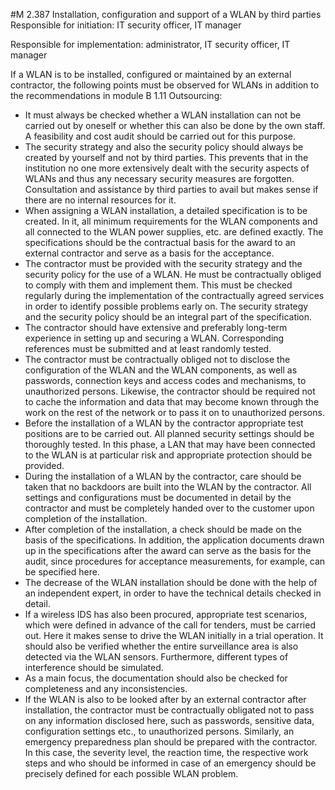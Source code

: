 #M 2.387 Installation, configuration and support of a WLAN by third parties
Responsible for initiation: IT security officer, IT manager

Responsible for implementation: administrator, IT security officer, IT manager

If a WLAN is to be installed, configured or maintained by an external contractor, the following points must be observed for WLANs in addition to the recommendations in module B 1.11 Outsourcing:

* It must always be checked whether a WLAN installation can not be carried out by oneself or whether this can also be done by the own staff. A feasibility and cost audit should be carried out for this purpose.
* The security strategy and also the security policy should always be created by yourself and not by third parties. This prevents that in the institution no one more extensively dealt with the security aspects of WLANs and thus any necessary security measures are forgotten. Consultation and assistance by third parties to avail but makes sense if there are no internal resources for it.
* When assigning a WLAN installation, a detailed specification is to be created. In it, all minimum requirements for the WLAN components and all connected to the WLAN power supplies, etc. are defined exactly. The specifications should be the contractual basis for the award to an external contractor and serve as a basis for the acceptance.
* The contractor must be provided with the security strategy and the security policy for the use of a WLAN. He must be contractually obliged to comply with them and implement them. This must be checked regularly during the implementation of the contractually agreed services in order to identify possible problems early on. The security strategy and the security policy should be an integral part of the specification.
* The contractor should have extensive and preferably long-term experience in setting up and securing a WLAN. Corresponding references must be submitted and at least randomly tested.
* The contractor must be contractually obliged not to disclose the configuration of the WLAN and the WLAN components, as well as passwords, connection keys and access codes and mechanisms, to unauthorized persons. Likewise, the contractor should be required not to cache the information and data that may become known through the work on the rest of the network or to pass it on to unauthorized persons.
* Before the installation of a WLAN by the contractor appropriate test positions are to be carried out. All planned security settings should be thoroughly tested. In this phase, a LAN that may have been connected to the WLAN is at particular risk and appropriate protection should be provided.
* During the installation of a WLAN by the contractor, care should be taken that no backdoors are built into the WLAN by the contractor. All settings and configurations must be documented in detail by the contractor and must be completely handed over to the customer upon completion of the installation.
* After completion of the installation, a check should be made on the basis of the specifications. In addition, the application documents drawn up in the specifications after the award can serve as the basis for the audit, since procedures for acceptance measurements, for example, can be specified here.
* The decrease of the WLAN installation should be done with the help of an independent expert, in order to have the technical details checked in detail.
* If a wireless IDS has also been procured, appropriate test scenarios, which were defined in advance of the call for tenders, must be carried out. Here it makes sense to drive the WLAN initially in a trial operation. It should also be verified whether the entire surveillance area is also detected via the WLAN sensors. Furthermore, different types of interference should be simulated.
* As a main focus, the documentation should also be checked for completeness and any inconsistencies.
* If the WLAN is also to be looked after by an external contractor after installation, the contractor must be contractually obligated not to pass on any information disclosed here, such as passwords, sensitive data, configuration settings etc., to unauthorized persons. Similarly, an emergency preparedness plan should be prepared with the contractor. In this case, the severity level, the reaction time, the respective work steps and who should be informed in case of an emergency should be precisely defined for each possible WLAN problem.




